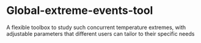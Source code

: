 # Global-extreme-events-tool
A flexible toolbox to study such concurrent temperature extremes, with adjustable parameters that different users can tailor to their specific needs
